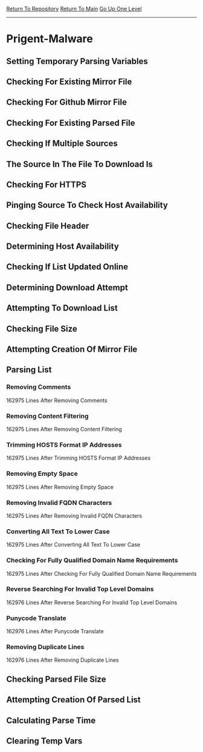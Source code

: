 [Return To Repository](https://github.com/deathbybandaid/piholeparser/)
[Return To Main](https://github.com/deathbybandaid/piholeparser/blob/master/RecentRunLogs/Mainlog.md)
[Go Up One Level](https://github.com/deathbybandaid/piholeparser/blob/master/RecentRunLogs/TopLevelScripts/30-Processing-External-Blacklists.md)
____________________________________
# Prigent-Malware
## Setting Temporary Parsing Variables
## Checking For Existing Mirror File
## Checking For Github Mirror File
## Checking For Existing Parsed File
## Checking If Multiple Sources
## The Source In The File To Download Is
## Checking For HTTPS
## Pinging Source To Check Host Availability
## Checking File Header
## Determining Host Availability
## Checking If List Updated Online
## Determining Download Attempt
## Attempting To Download List
## Checking File Size
## Attempting Creation Of Mirror File
## Parsing List
### Removing Comments
162975 Lines After Removing Comments
### Removing Content Filtering
162975 Lines After Removing Content Filtering
### Trimming HOSTS Format IP Addresses
162975 Lines After Trimming HOSTS Format IP Addresses
### Removing Empty Space
162975 Lines After Removing Empty Space
### Removing Invalid FQDN Characters
162975 Lines After Removing Invalid FQDN Characters
### Converting All Text To Lower Case
162975 Lines After Converting All Text To Lower Case
### Checking For Fully Qualified Domain Name Requirements
162975 Lines After Checking For Fully Qualified Domain Name Requirements
### Reverse Searching For Invalid Top Level Domains
162976 Lines After Reverse Searching For Invalid Top Level Domains
### Punycode Translate
162976 Lines After Punycode Translate
### Removing Duplicate Lines
162976 Lines After Removing Duplicate Lines
## Checking Parsed File Size
## Attempting Creation Of Parsed List
## Calculating Parse Time
## Clearing Temp Vars
